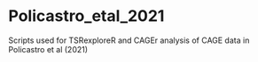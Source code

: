 # Policastro_etal_2021
Scripts used for TSRexploreR and CAGEr analysis of CAGE data in Policastro et al (2021)
